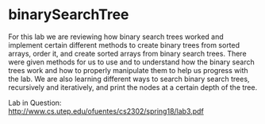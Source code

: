 # binarySearchTree
For this lab we are reviewing how binary search trees worked and implement certain different methods to create binary trees
from sorted arrays, order it, and create sorted arrays from binary search trees.
There were given methods for us to use and to understand how the binary search trees work and how to properly manipulate
them to help us progress with the lab. 
We are also learning different ways to search binary search trees, recursively and iteratively, and print the nodes
at a certain depth of the tree.

Lab in Question: http://www.cs.utep.edu/ofuentes/cs2302/spring18/lab3.pdf
